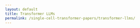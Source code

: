 ```yaml
---
layout: default
title: Transformer LLMs
permalink: /single-cell-transformer-papers/transformer-llms/
---
```


<div id="transformer-llms-root"></div>

<!-- Load React and ReactDOM from CDN -->
<script crossorigin src="https://unpkg.com/react@18/umd/react.production.min.js"></script>
<script crossorigin src="https://unpkg.com/react-dom@18/umd/react-dom.production.min.js"></script>

<!-- Load your bundle with corrected path -->
<script src="{{ '/single-cell-transformer-papers/assets/js/dist/transformer-llms.bundle.js' | absolute_url }}"></script>
